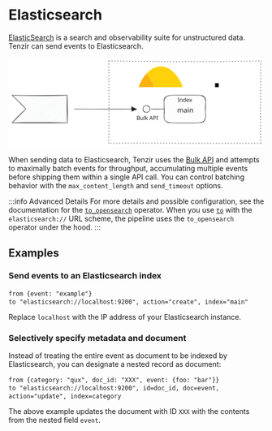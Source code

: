 # Elasticsearch

[ElasticSearch](https://elastic.co/elasticsearch) is a search and observability
suite for unstructured data. Tenzir can send events to Elasticsearch.

![Elasticsearch](elasticsearch.svg)

When sending data to Elasticsearch, Tenzir uses the [Bulk
API](https://www.elastic.co/guide/en/elasticsearch/reference/current/docs-bulk.html)
and attempts to maximally batch events for throughput, accumulating multiple
events before shipping them within a single API call. You can control batching
behavior with the `max_content_length` and `send_timeout` options.

:::info Advanced Details
For more details and possible configuration, see the documentation for the
[`to_opensearch`](../../tql2/operators/to_opensearch.md) operator. When you use
[`to`](../../tql2/operators/to.md) with the `elasticsearch://` URL scheme, the
pipeline uses the `to_opensearch` operator under the hood.
:::

## Examples

### Send events to an Elasticsearch index

```tql
from {event: "example"}
to "elasticsearch://localhost:9200", action="create", index="main"
```

Replace `localhost` with the IP address of your Elasticsearch instance.

### Selectively specify metadata and document

Instead of treating the entire event as document to be indexed by Elasticsearch,
you can designate a nested record as document:

```tql
from {category: "qux", doc_id: "XXX", event: {foo: "bar"}}
to "elasticsearch://localhost:9200", id=doc_id, doc=event, action="update", index=category
```

The above example updates the document with ID `XXX` with the contents from the
nested field `event`.
